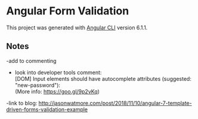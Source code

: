 # Angular Form Validation

This project was generated with [Angular CLI](https://github.com/angular/angular-cli) version 6.1.1.

## Notes

-add to commenting<br>

- look into developer tools comment:<br> [DOM] Input elements should have autocomplete attributes (suggested: "new-password"):<br> (More info: https://goo.gl/9p2vKq)

-link to blog: http://jasonwatmore.com/post/2018/11/10/angular-7-template-driven-forms-validation-example
